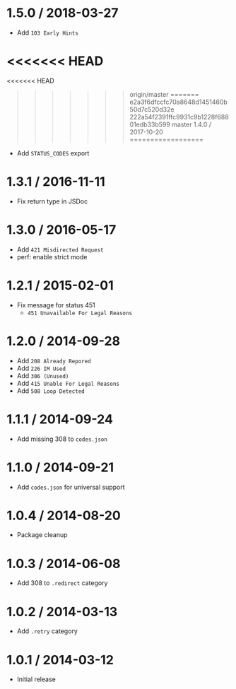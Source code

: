 1.5.0 / 2018-03-27
==================

  * Add `103 Early Hints`

<<<<<<< HEAD
=======
<<<<<<< HEAD
>>>>>>> origin/master
=======
>>>>>>> e2a3f6dfccfc70a8648d1451460b50d7c520d32e
>>>>>>> 222a54f2391ffc9931c9b1228f68801edb33b599
>>>>>>> master
1.4.0 / 2017-10-20
==================

  * Add `STATUS_CODES` export

1.3.1 / 2016-11-11
==================

  * Fix return type in JSDoc

1.3.0 / 2016-05-17
==================

  * Add `421 Misdirected Request`
  * perf: enable strict mode

1.2.1 / 2015-02-01
==================

  * Fix message for status 451
    - `451 Unavailable For Legal Reasons`

1.2.0 / 2014-09-28
==================

  * Add `208 Already Repored`
  * Add `226 IM Used`
  * Add `306 (Unused)`
  * Add `415 Unable For Legal Reasons`
  * Add `508 Loop Detected`

1.1.1 / 2014-09-24
==================

  * Add missing 308 to `codes.json`

1.1.0 / 2014-09-21
==================

  * Add `codes.json` for universal support

1.0.4 / 2014-08-20
==================

  * Package cleanup

1.0.3 / 2014-06-08
==================

  * Add 308 to `.redirect` category

1.0.2 / 2014-03-13
==================

  * Add `.retry` category

1.0.1 / 2014-03-12
==================

  * Initial release
